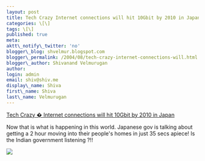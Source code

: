 ```yaml
---
layout: post
title: Tech Crazy Internet connections will hit 10Gbit by 2010 in Japan
categories: \[\]
tags: \[\]
published: true
meta:
aktt\_notify\_twitter: 'no'
blogger\_blog: shvelmur.blogspot.com
blogger\_permalink: /2004/08/tech-crazy-internet-connections-will.html
blogger\_author: Shivanand Velmurugan
author:
login: admin
email: shiv@shiv.me
display\_name: Shiva
first\_name: Shiva
last\_name: Velmurugan
---
```


[Tech Crazy � Internet connections will hit 10Gbit by 2010 in Japan][0]

Now that is what is happening in this world. Japanese gov is talking about getting a 2 hour moving into their people's homes in just 35 secs apiece! Is the Indian government listening ?!!  

![](/images/7854873-109387926382376021?l=shvelmur.blogspot.com)


[0]: http://techcrazy.theppn.org/archives/2004/08/29/internet-connections-will-hit-10gbit-by-2010-in-japan/